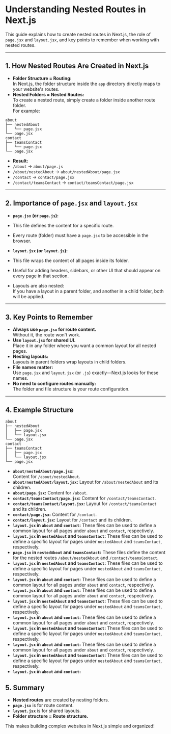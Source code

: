 # Understanding Nested Routes in Next.js

This guide explains how to create nested routes in Next.js, the role of `page.jsx` and `layout.jsx`, and key points to remember when working with nested routes.

---

## 1. How Nested Routes Are Created in Next.js

- **Folder Structure = Routing:**  
  In Next.js, the folder structure inside the `app` directory directly maps to your website's routes.
- **Nested Folders = Nested Routes:**  
  To create a nested route, simply create a folder inside another route folder.  
  For example:
```
about
├── nestedAbout
│   └── page.jsx
└── page.jsx
contact
├── teamsContact
│   └── page.jsx
└── page.jsx
```
- **Result:**  
- `/about` → `about/page.js`
- `/about/nestedAbout` → `about/nestedAbout/page.jsx`
- `/contact` → `contact/page.jsx`
- `/contact/teamsContact` → `contact/teamsContact/page.jsx`

---

## 2. Importance of `page.jsx` and `layout.jsx`

- **`page.jsx` (or `page.js`):**
- This file defines the content for a specific route.
- Every route (folder) must have a `page.jsx` to be accessible in the browser.

- **`layout.jsx` (or `layout.js`):**
- This file wraps the content of all pages inside its folder.
- Useful for adding headers, sidebars, or other UI that should appear on every page in that section.
- Layouts are also nested:  
  If you have a layout in a parent folder, and another in a child folder, both will be applied.

---

## 3. Key Points to Remember

- **Always use `page.jsx` for route content.**  
Without it, the route won't work.
- **Use `layout.jsx` for shared UI.**  
Place it in any folder where you want a common layout for all nested pages.
- **Nesting layouts:**  
Layouts in parent folders wrap layouts in child folders.
- **File names matter:**  
Use `page.jsx` and `layout.jsx` (or `.js`) exactly—Next.js looks for these names.
- **No need to configure routes manually:**  
The folder and file structure is your route configuration.

---


## 4. Example Structure
```
about
├── nestedAbout
│   ├── page.jsx
│   └── layout.jsx
└── page.jsx
contact
├── teamsContact
│   ├── page.jsx
│   └── layout.jsx
└── page.jsx
```
- **`about/nestedAbout/page.jsx`:**  
  Content for `/about/nestedAbout`.
- **`about/nestedAbout/layout.jsx`:**
  Layout for `/about/nestedAbout` and its children.
- **`about/page.jsx`:**
  Content for `/about`.
- **`contact/teamsContact/page.jsx`:**
  Content for `/contact/teamsContact`.
- **`contact/teamsContact/layout.jsx`:**
  Layout for `/contact/teamsContact` and its children.
- **`contact/page.jsx`:**
  Content for `/contact`.
- **`contact/layout.jsx`:**
  Layout for `/contact` and its children.
- **`layout.jsx` in `about` and `contact`:**
  These files can be used to define a common layout for all pages under `about` and `contact`, respectively.
- **`layout.jsx` in `nestedAbout` and `teamsContact`:**
  These files can be used to define a specific layout for pages under `nestedAbout` and `teamsContact`, respectively.
- **`page.jsx` in `nestedAbout` and `teamsContact`:**
  These files define the content for the nested routes `/about/nestedAbout` and `/contact/teamsContact`.
- **`layout.jsx` in `nestedAbout` and `teamsContact`:**
  These files can be used to define a specific layout for pages under `nestedAbout` and `teamsContact`, respectively.
- **`layout.jsx` in `about` and `contact`:**
  These files can be used to define a common layout for all pages under `about` and `contact`, respectively.
- **`layout.jsx` in `about` and `contact`:**
  These files can be used to define a common layout for all pages under `about` and `contact`, respectively.
- **`layout.jsx` in `nestedAbout` and `teamsContact`:**
  These files can be used to define a specific layout for pages under `nestedAbout` and `teamsContact`, respectively.
- **`layout.jsx` in `about` and `contact`:**
  These files can be used to define a common layout for all pages under `about` and `contact`, respectively.
- **`layout.jsx` in `nestedAbout` and `teamsContact`:**
  These files can be used to define a specific layout for pages under `nestedAbout` and `teamsContact`, respectively.
- **`layout.jsx` in `about` and `contact`:**
  These files can be used to define a common layout for all pages under `about` and `contact`, respectively.
- **`layout.jsx` in `nestedAbout` and `teamsContact`:**
  These files can be used to define a specific layout for pages under `nestedAbout` and `teamsContact`, respectively.
- **`layout.jsx` in `about` and `contact`:**

## 5. Summary

- **Nested routes** are created by nesting folders.
- **`page.jsx`** is for route content.
- **`layout.jsx`** is for shared layouts.
- **Folder structure = Route structure.**

This makes building complex websites in Next.js simple and organized!